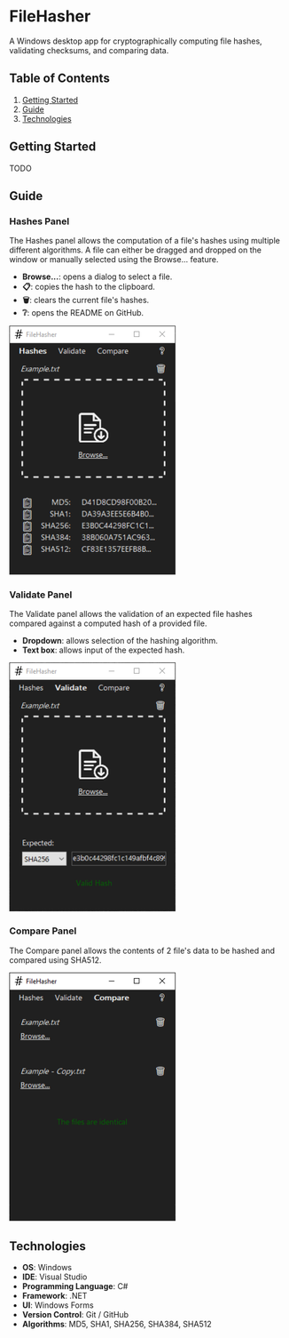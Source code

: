 # FileHasher

A Windows desktop app for cryptographically computing file hashes, validating checksums, and comparing data.

## Table of Contents

1. [Getting Started](#getting-started)
2. [Guide](#guide)
3. [Technologies](#technologies)

## Getting Started

TODO

## Guide

### Hashes Panel

The Hashes panel allows the computation of a file's hashes using multiple different algorithms. A file can either be dragged and dropped on the window or manually selected using the Browse... feature.

- **Browse...**: opens a dialog to select a file.
- **📋**: copies the hash to the clipboard.
- **🗑️**: clears the current file's hashes.
- **❔**: opens the README on GitHub.

<img src="./images/HashesPanel.png" width="300">

### Validate Panel

The Validate panel allows the validation of an expected file hashes compared against a computed hash of a provided file.

- **Dropdown**: allows selection of the hashing algorithm.
- **Text box**: allows input of the expected hash.

<img src="./images/ValidatePanel.png" width="300">

### Compare Panel

The Compare panel allows the contents of 2 file's data to be hashed and compared using SHA512.

<img src="./images/ComparePanel.png" width="300">

## Technologies

- **OS**: Windows
- **IDE**: Visual Studio
- **Programming Language**: C#
- **Framework**: .NET
- **UI**: Windows Forms
- **Version Control**: Git / GitHub
- **Algorithms**: MD5, SHA1, SHA256, SHA384, SHA512
